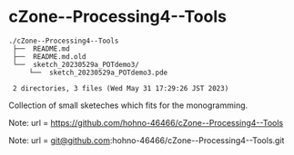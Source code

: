 # cZone--Processing4--Tools

    ./cZone--Processing4--Tools
     ├──  README.md
     ├──  README.md.old
     └──  sketch_20230529a_POTdemo3/
         └──  sketch_20230529a_POTdemo3.pde
     
     2 directories, 3 files (Wed May 31 17:29:26 JST 2023)

Collection of small sketeches which fits for the monogramming.

Note:   url = https://github.com/hohno-46466/cZone--Processing4--Tools

Note:   url = git@github.com:hohno-46466/cZone--Processing4--Tools.git
